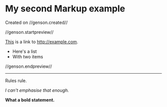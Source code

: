 # My second Markup example

Created on //genson.created//

//genson.startpreview//

[This](http://www.example.com) is a link to <http://example.com>.

* Here's a list
* With two items

//genson.endpreview//

---

Rules rule.

*I can't emphasise that enough.*

**What a bold statement.**